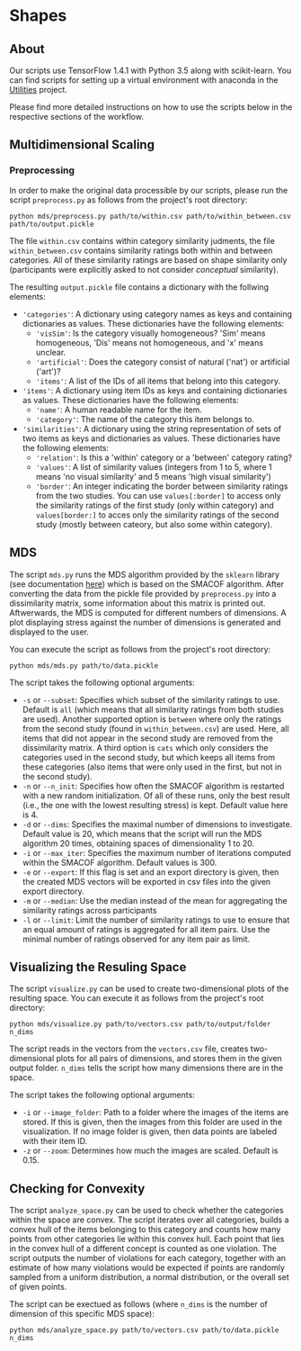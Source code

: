 # Shapes

## About

Our scripts use TensorFlow 1.4.1 with Python 3.5 along with scikit-learn. You can find scripts for setting up a virtual environment with anaconda in the [Utilities](https://github.com/lbechberger/Utilities) project. 

Please find more detailed instructions on how to use the scripts below in the respective sections of the workflow.

## Multidimensional Scaling

### Preprocessing

In order to make the original data processible by our scripts, please run the script `preprocess.py` as follows from the project's root directory:
```
python mds/preprocess.py path/to/within.csv path/to/within_between.csv path/to/output.pickle
```

The file `within.csv` contains within category similarity judments, the file `within_between.csv` contains similarity ratings both within and between categories. All of these similarity ratings are based on shape similarity only (participants were explicitly asked to not consider *conceptual* similarity).

The resulting `output.pickle` file contains a dictionary with the follwing elements:
- `'categories'`: A dictionary using category names as keys and containing dictionaries as values. These dictionaries have the following elements:
  - `'visSim'`: Is the category visually homogeneous? 'Sim' means homogeneous, 'Dis' means not homogeneous, and 'x' means unclear.
  - `'artificial'`: Does the category consist of natural ('nat') or artificial ('art')?
  - `'items'`: A list of the IDs of all items that belong into this category. 
- `'items'`: A dictionary using item IDs as keys and containing dictionaries as values. These dictionaries have the following elements:
  - `'name'`: A human readable name for the item.
  - `'category'`: The name of the category this item belongs to.
- `'similarities'`: A dictionary using the string representation of sets of two items as keys and dictionaries as values. These dictionaries have the following elements:
  - `'relation'`: Is this a 'within' category or a 'between' category rating?
  - `'values'`: A list of similarity values (integers from 1 to 5, where 1 means 'no visual similarity' and 5 means 'high visual similarity')
  - `'border'`: An integer indicating the border between similarity ratings from the two studies. You can use `values[:border]` to access only the similarity ratings of the first study (only within category) and `values[border:]` to acces only the similarity ratings of the second study (mostly between cateory, but also some within category).

## MDS

The script `mds.py` runs the MDS algorithm provided by the `sklearn` library (see documentation [here](http://scikit-learn.org/stable/modules/generated/sklearn.manifold.MDS.html)) which is based on the SMACOF algorithm. After converting the data from the pickle file provided by `preprocess.py` into a dissimilarity matrix, some information about this matrix is printed out. Aftwerwards, the MDS is computed for different numbers of dimensions. A plot displaying stress against the number of dimensions is generated and displayed to the user.

You can execute the script as follows from the project's root directory:
```
python mds/mds.py path/to/data.pickle
```

The script takes the following optional arguments:
- `-s` or `--subset`: Specifies which subset of the similarity ratings to use. Default is `all` (which means that all similarity ratings from both studies are used). Another supported option is `between` where only the ratings from the second study (found in `within_between.csv`) are used. Here, all items that did not appear in the second study are removed from the dissimilarity matrix. A third option is `cats` which only considers the categories used in the second study, but which keeps all items from these categories (also items that were only used in the first, but not in the second study).
- `-n` or `--n_init`: Specifies how often the SMACOF algorithm is restarted with a new random initialization. Of all of these runs, only the best result (i.e., the one with the lowest resulting stress) is kept. Default value here is 4.
- `-d` or `--dims`: Specifies the maximal number of dimensions to investigate. Default value is 20, which means that the script will run the MDS algorithm 20 times, obtaining spaces of dimensionality 1 to 20.
- `-i` or `--max_iter`: Specifies the maximum number of iterations computed within the SMACOF algorithm. Default values is 300.
- `-e` or `--export`: If this flag is set and an export directory is given, then the created MDS vectors will be exported in csv files into the given export directory.
- `-m` or `--median`: Use the median instead of the mean for aggregating the similarity ratings across participants
- `-l` or `--limit`: Limit the number of similarity ratings to use to ensure that an equal amount of ratings is aggregated for all item pairs. Use the minimal number of ratings observed for any item pair as limit.

## Visualizing the Resuling Space

The script `visualize.py` can be used to create two-dimensional plots of the resulting space. You can execute it as follows from the project's root directory:
```
python mds/visualize.py path/to/vectors.csv path/to/output/folder n_dims
```
The script reads in the vectors from the `vectors.csv` file, creates two-dimensional plots for all pairs of dimensions, and stores them in the given output folder. `n_dims` tells the script how many dimensions there are in the space.

The script takes the following optional arguments:
- `-i` or `--image_folder`: Path to a folder where the images of the items are stored. If this is given, then the images from this folder are used in the visualization. If no image folder is given, then data points are labeled with their item ID.
- `-z` or `--zoom`: Determines how much the images are scaled. Default is 0.15.

## Checking for Convexity

The script `analyze_space.py` can be used to check whether the categories within the space are convex. The script iterates over all categories, builds a convex hull of the items belonging to this category and counts how many points from other categories lie within this convex hull. Each point that lies in the convex hull of a different concept is counted as one violation. The script outputs the number of violations for each category, together with an estimate of how many violations would be expected if points are randomly sampled from a uniform distribution, a normal distribution, or the overall set of given points.

The script can be exectued as follows (where `n_dims` is the number of dimension of this specific MDS space):
```
python mds/analyze_space.py path/to/vectors.csv path/to/data.pickle n_dims
```


